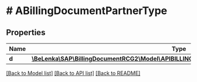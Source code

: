 # # ABillingDocumentPartnerType

## Properties

Name | Type | Description | Notes
------------ | ------------- | ------------- | -------------
**d** | [**\BeLenka\SAP\BillingDocumentRCG2\Model\APIBILLINGDOCUMENTSRVABillingDocumentPartnerType**](APIBILLINGDOCUMENTSRVABillingDocumentPartnerType.md) |  | [optional]

[[Back to Model list]](../../README.md#models) [[Back to API list]](../../README.md#endpoints) [[Back to README]](../../README.md)
